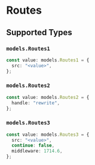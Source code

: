 # Routes


## Supported Types

### `models.Routes1`

```typescript
const value: models.Routes1 = {
  src: "<value>",
};
```

### `models.Routes2`

```typescript
const value: models.Routes2 = {
  handle: "rewrite",
};
```

### `models.Routes3`

```typescript
const value: models.Routes3 = {
  src: "<value>",
  continue: false,
  middleware: 1714.6,
};
```

